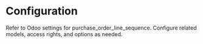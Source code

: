 # Configuration

Refer to Odoo settings for purchase_order_line_sequence. Configure related models, access rights, and options as needed.
